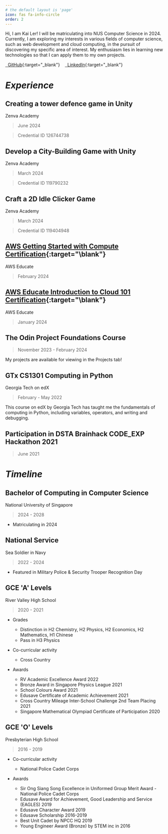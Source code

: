 ```yaml
---
# the default layout is 'page'
icon: fas fa-info-circle
order: 2
---
```


Hi, I am Kai Ler! I will be matriculating into NUS Computer Science in 2024. Currently, I am exploring my interests in various fields of computer science, such as web development and cloud computing, in the pursuit of discovering my specific area of interest. My enthusiasm lies in learning new technologies so that I can apply them to my own projects.

[<i class="fa-brands fa-github"></i>  GitHub](https://github.com/kailermai){:target="\_blank"}    [<i class="fab fa-linkedin"></i>  LinkedIn](https://www.linkedin.com/in/kai-ler-mai/){:target="\_blank"}

# **_Experience_**

## Creating a tower defence game in Unity

Zenva Academy

> June 2024

> Credential ID 126744738

## Develop a City-Building Game with Unity

Zenva Academy

> March 2024

> Credential ID 119790232

## Craft a 2D Idle Clicker Game

Zenva Academy

> March 2024

> Credential ID 119404948

## [AWS Getting Started with Compute Certification](https://www.credly.com/badges/f05ba33f-7507-4857-a2ad-eaf2bf78b5c2/linked_in_profile){:target="\blank"}

AWS Educate

> February 2024

## [AWS Educate Introduction to Cloud 101 Certification](https://www.credly.com/badges/e45e21ea-dda9-4a81-9b0a-dcf390bc3b53/linked_in_profile){:target="\blank"}

AWS Educate

> January 2024

## The Odin Project Foundations Course

> November 2023 - February 2024

My projects are available for viewing in the Projects tab!

## GTx CS1301 Computing in Python

Georgia Tech on edX

> February - May 2022

This course on edX by Georgia Tech has taught me the fundamentals of computing in Python, including variables, operators, and writing and debugging.

## Participation in DSTA Brainhack CODE_EXP Hackathon 2021

> June 2021

# **_Timeline_**

## Bachelor of Computing in Computer Science

National University of Singapore

> 2024 - 2028

- Matriculating in 2024

## National Service

Sea Soldier in Navy

> 2022 - 2024

- Featured in Military Police & Security Trooper Recognition Day

## GCE 'A' Levels

River Valley High School

> 2020 - 2021

- Grades

  - Distinction in H2 Chemistry, H2 Physics, H2 Economics, H2 Mathematics, H1 Chinese
  - Pass in H3 Physics

- Co-curricular activity

  - Cross Country

- Awards
  - RV Academic Excellence Award 2022
  - Bronze Award in Singapore Physics League 2021
  - School Colours Award 2021
  - Edusave Certificate of Academic Achievement 2021
  - Cross Country Mileage Inter-School Challenge 2nd Team Placing 2021
  - Singapore Mathematical Olympiad Certificate of Participation 2020

## GCE 'O' Levels

Presbyterian High School

> 2016 - 2019

- Co-curricular activity

  - National Police Cadet Corps

- Awards
  - Sir Ong Siang Song Excellence in Uniformed Group Merit Award - National Police Cadet Corps
  - Edusave Award for Achievement, Good Leadership and Service (EAGLES) 2019
  - Edusave Character Award 2019
  - Edusave Scholarship 2016-2019
  - Best Unit Cadet by NPCC HQ 2019
  - Young Engineer Award (Bronze) by STEM inc in 2016
